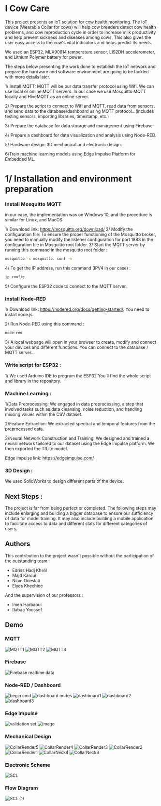 
# I Cow Care

This project presents an IoT solution for cow health monitoring. The IoT device (Wearable Collar for cows) will help cow breeders detect cow health problems, and cow reproduction cycle in order to increase milk productivity and help prevent sickness and diseases among cows. This also gives the user easy access to the cow's vital indicators and helps predict its needs.

We used an ESP32, MLX90614 temperature sensor, LIS2DH accelerometer, and Lithium Polymer battery for power.

The steps below presenting the work done to establish the IoT network and prepare the hardware and software environment are going to be tackled with more details later.

1/ Install MQTT: MQTT will be our data transfer protocol using Wifi. We can use local or online MQTT servers. In our case we use Mosquitto MQTT locally and HiveMQTT as an online server.

2/ Prepare the script to connect to Wifi and MQTT, read data from sensors, and send data to the database/dashboard using MQTT protocol...(includes testing sensors, importing libraries, timestamp, etc.)

3/ Prepare the database for data storage and management using Firebase.

4/ Prepare a dashboard for data visualization and analysis using Node-RED.

5/ Hardware design: 3D mechanical and electronic design.

6/Train machine learning models using Edge Impulse Platform for Embedded ML.

# 1/ Installation and environment preparation

### Install Mosquitto MQTT 

in our case, the implementation was on Windows 10, and the procedure is similar for Linux, and MacOS

1/ Download link: https://mosquitto.org/download/
2/ Modify the configuration file:
To ensure the proper functioning of the Mosquitto broker, you need to manually modify the listener configuration for port 1883 in the configuration file in Mosquitto root folder.
3/ Start the MQTT server by running this command in the mosquitto root folder :
  
```bash
mosquitto -c mosquitto. conf -v
```
4/ To get the IP address, run this command (IPV4 in our case) :
```bash
ip config
```
5/ Configure the ESP32 code to connect to the MQTT server.

### Install Node-RED

1/ Download link: https://nodered.org/docs/getting-started/. You need to install node.js.

2/ Run Node-RED using this command :
  
```bash
node-red
```
3/ A local webpage will open in your browser to create, modify and connect your devices and different functions. You can connect to the database / MQTT server...

### Write script for ESP32 :

1/ We used Arduino IDE to program the ESP32  You'll find the whole script and library in the repository.

### Machine Learning :

1/Data Preprocessing:  We engaged in data preprocessing, a step that involved tasks such as data cleansing, noise reduction, and handling missing values within the CSV dataset.

2/Feature Extraction: We extracted spectral and temporal features from the preprocessed data.

3/Neural Network Construction and Training: We designed and trained a neural network tailored to our dataset using the Edge Impulse platform. We then exported the TfLite model. 

Edge impulse link: https://edgeimpulse.com/

### 3D Design :
We used SolidWorks to design different parts of the device.

## Next Steps :
The project is far from being perfect or completed. The following steps may include enlarging and building a bigger database to ensure our sufficiency of data for model training. It may also include building a mobile application to facilitate access to data and different stats for different categories of users.
## Authors

This contribution to the project wasn't possible without the participation of the outstanding team :
- Edriss Hadj Khelil
- Majd Karoui
- Niam Oueslati
- Elyes Khechine
  
And the supervision of our professors :
- Imen Harbaoui
- Rabaa Youssef

## Demo

### MQTT

![MQTT1](https://github.com/edrisshk1/I-Cow-Care/assets/122979130/cf390cda-7481-468f-8e86-b82f5a506e1b)
![MQTT2](https://github.com/edrisshk1/I-Cow-Care/assets/122979130/14a777ec-289d-47e4-926f-7f040c07e3de)
![MQTT3](https://github.com/edrisshk1/I-Cow-Care/assets/122979130/8a1264de-80f0-4ef1-8ca4-a51d47563105)

### Firebase

![Firebase realtime data](https://github.com/edrisshk1/I-Cow-Care/assets/122979130/7f58e825-9b98-46b6-acf6-1c721add272f)

### Node-RED / Dashboard

![begin cmd](https://github.com/edrisshk1/I-Cow-Care/assets/122979130/4eddd70f-5a01-42e2-8b92-e93d33fb475f)
![dashboard nodes](https://github.com/edrisshk1/I-Cow-Care/assets/122979130/068f30c1-7a90-4830-901c-28de313ee544)
![dashboard1](https://github.com/edrisshk1/I-Cow-Care/assets/122979130/5bd83df8-dd71-4aed-9f6b-209fa93fde47)
![dashboard2](https://github.com/edrisshk1/I-Cow-Care/assets/122979130/3846327b-40c2-43c7-9012-6f8b625694f6)
![dashboard3](https://github.com/edrisshk1/I-Cow-Care/assets/122979130/86035161-ae1a-4ba9-9531-1bc948bd641d)
### Edge Impulse

![validation set](https://github.com/majdkaroui/I-Cow-Care/assets/92250842/3be30626-f07f-4a79-8370-d38eeabae3ac)
![image](https://github.com/majdkaroui/I-Cow-Care/assets/92250842/f699f97b-66eb-47c1-b98f-48361771efcd)



### Mechanical Design

![CollarRender5](https://github.com/edrisshk1/I-Cow-Care/assets/122979130/efd6ec51-9f1b-4ec9-a791-f0fd087f769b)
![CollarRender4](https://github.com/edrisshk1/I-Cow-Care/assets/122979130/9d79aaff-963f-4bdc-8732-f107cb7a6991)
![CollarRender3](https://github.com/edrisshk1/I-Cow-Care/assets/122979130/55be4b72-5e29-4745-8696-ed2330d8376a)
![CollarRender2](https://github.com/edrisshk1/I-Cow-Care/assets/122979130/30b85e70-892b-42fa-91f8-97f52771fe2e)
![CollarRender1](https://github.com/edrisshk1/I-Cow-Care/assets/122979130/aa9f8014-60b8-4d13-8808-8ebeacdf2bdb)
![CollarNeck4](https://github.com/edrisshk1/I-Cow-Care/assets/122979130/a9f02aee-d4ad-4e49-9d8a-047b5d79b3dc)
![CollarNeck3](https://github.com/edrisshk1/I-Cow-Care/assets/122979130/6fa0380c-957e-46f6-bbc6-142354aa5223)

### Electronic Scheme

![SCL](https://github.com/edrisshk1/I-Cow-Care/assets/122979130/1bdf43de-b45b-4655-911c-91a4d0970367)

### Flow Diagram

![SCL (1)](https://github.com/edrisshk1/I-Cow-Care/assets/122979130/8d827da0-4d0c-4716-9b6d-ed8d183c2d42)
